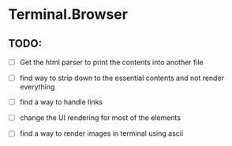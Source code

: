 # Terminal.Browser

## TODO:
- [ ] Get the html parser to print the contents into another file
- [ ] find way to strip down to the essential contents and not render everything
- [ ] find a way to handle links
- [ ] change the UI rendering for most of the elements
- [ ] find a way to render images in terminal using ascii

